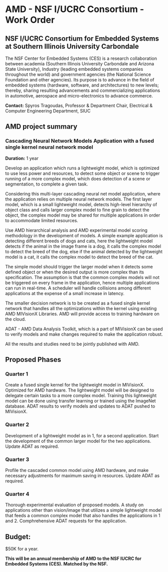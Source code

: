 # AMD - NSF I/UCRC Consortium - Work Order

## NSF I/UCRC Consortium for Embedded Systems at Southern Illinois University Carbondale
The NSF Center for Embedded Systems (CES) is a research collaboration between academia (Southern Illinois University Carbondale and Arizona State University), Industry (leading embedded systems companies throughout the world) and government agencies (the National Science Foundation and other agencies). Its purpose is to advance in the field of embedded systems (hardware, software, and architectures) to new levels; thereby, sharing resulting advancements and commercializing applications in automotive, aerospace and micro-electronics to advance commerce.

**Contact:** Spyros Tragoudas, Professor & Department Chair, Electrical & Computer Engineering Department, SIUC

## AMD project summary

### Cascading Neural Network Models Application with a fused single kernel neural network model

**Duration:** 1 year

Develop an application which runs a lightweight model, which is optimized to use less power and resources, to detect some object or scene to trigger running of a more complex model, which does detection of a scene or segmentation, to complete a given task.

Considering this multi-layer cascading neural net model application, where the application relies on multiple neural network models. The first layer model, which is a small lightweight model, detects high-level hierarchy of object class and calls larger complex model to fine grain to detect the object, the complex model may be shared for multiple applications in order to accommodate limited resources.

Use AMD hierarchical analysis and AMD experimental model scoring methodology in the development of models. A simple example application is detecting different breeds of dogs and cats, here the lightweight model detects if the animal in the image frame is a dog, it calls the complex model to detect the breed of the dog, else if the animal detected by the lightweight model is a cat, it calls the complex model to detect the breed of the cat.

The simple model should trigger the larger model when it detects some defined object or when the desired output is more complex than its specification. The assumption is that the common complex models will not be triggered on every frame in the application, hence multiple applications can run in real-time. A scheduler will handle collisions among different applications at the expense of a small increase in latency.

The smaller decision network is to be created as a fused single kernel network that handles all the optimizations within the kernel using existing AMD MIVisionX Libraries. AMD will provide access to training hardware on the cloud.

ADAT - AMD Data Analysis Toolkit, which is a part of MIVisionX can be used to verify models and make changes required to make the application robust.

All the results and studies need to be jointly published with AMD.

## Proposed Phases
### Quarter 1
Create a fused single kernel for the lightweight model in MIVisionX. Optimized for AMD hardware. The lightweight model will be designed to delegate certain tasks to a more complex model. Training this lightweight model can be done using transfer learning or trained using the ImageNet database. ADAT results to verify models and updates to ADAT pushed to MIVisionX.

### Quarter 2
Development of a lightweight model as in 1, for a second application. Start the development of the common larger model for the two applications. Update ADAT as required.

### Quarter 3
Profile the cascaded common model using AMD hardware, and make necessary adjustments for maximum saving in resources. Update ADAT as required.

### Quarter 4
Thorough experimental evaluation of proposed models. A study on applications other than vision/image that utilizes a simple lightweight model that feeds a common complex model that also handles the applications in 1 and 2. Comphrehensive ADAT requests for the application.

## Budget:
$50K for a year.

**This will be an annual membership of AMD to the NSF IUCRC for Embedded Systems (CES). Matched by the NSF.**

